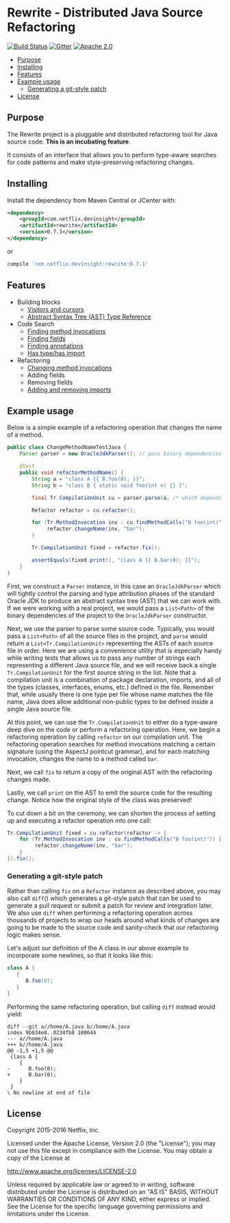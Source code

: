 # Rewrite - Distributed Java Source Refactoring

[![Build Status](https://travis-ci.org/Netflix/rewrite.svg?branch=master)](https://travis-ci.org/Netflix/rewrite)
[![Gitter](https://badges.gitter.im/Join%20Chat.svg)](https://gitter.im/Netflix/rewrite?utm_source=badge&utm_medium=badge&utm_campaign=pr-badge)
[![Apache 2.0](https://img.shields.io/github/license/Netflix/rewrite.svg)](http://www.apache.org/licenses/LICENSE-2.0)

- [Purpose](#purpose)
- [Installing](#installing)
- [Features](#features)
- [Example usage](#example-usage)
  - [Generating a git-style patch](#generating-a-git-style-patch)
- [License](#license)

## Purpose

The Rewrite project is a pluggable and distributed refactoring tool for Java source code.  **This is an incubating feature**.

It consists of an interface that allows you to perform type-aware searches for code patterns and make style-preserving refactoring changes.

## Installing

Install the dependency from Maven Central or JCenter with:

```xml
<dependency>
    <groupId>com.netflix.devinsight</groupId>
    <artifactId>rewrite</artifactId>
    <version>0.7.1</version>
</dependency>
```

or

```groovy
compile 'com.netflix.devinsight:rewrite:0.7.1'
```

## Features

* Building blocks
  - [Visitors and cursors](https://github.com/Netflix/rewrite/wiki/Visitors-and-Cursors)
  - [Abstract Syntax Tree (AST) Type Reference](https://github.com/Netflix/rewrite/wiki/Abstract-Syntax-Tree-(AST)-Type-Reference)
* Code Search
  - [Finding method invocations](https://github.com/Netflix/rewrite/wiki/Finding-Method-Invocations)
  - [Finding fields](https://github.com/Netflix/rewrite/wiki/Finding-Fields)
  - [Finding annotations](https://github.com/Netflix/rewrite/wiki/Finding-Annotations)
  - [Has type/has import](https://github.com/Netflix/rewrite/wiki/Has-Type-and-Has-Import)
* Refactoring
  - [Changing method invocations](https://github.com/Netflix/rewrite/wiki/Changing-Method-Invocations)
  - Adding fields
  - Removing fields
  - [Adding and removing imports](https://github.com/Netflix/rewrite/wiki/Adding-and-Removing-Imports)

## Example usage

Below is a simple example of a refactoring operation that changes the name of a method.

```java
public class ChangeMethodNameTestJava {
    Parser parser = new OracleJdkParser(); // pass binary dependencies to this constructor on a real project

    @Test
    public void refactorMethodName() {
        String a = "class A {{ B.foo(0); }}";
        String b = "class B { static void foo(int n) {} }";

        final Tr.CompilationUnit cu = parser.parse(a, /* which depends on */ b);

        Refactor refactor = cu.refactor();

        for (Tr.MethodInvocation inv : cu.findMethodCalls("B foo(int)")) {
             refactor.changeName(inv, "bar");
        }

        Tr.CompilationUnit fixed = refactor.fix();

        assertEquals(fixed.print(), "class A {{ B.bar(0); }}");
    }
}
```

First, we construct a `Parser` instance, in this case an `OracleJdkParser` which will tightly control the parsing and type attribution phases of the standard
Oracle JDK to produce an abstract syntax tree (AST) that we can work with. If we were working with a real project, we would pass a `List<Path>` of the binary
dependencies of the project to the `OracleJdkParser` constructor.

Next, we use the parser to parse some source code. Typically, you would pass a `List<Path>` of all the source files in the project, and `parse` would return
a `List<Tr.CompilationUnit>` representing the ASTs of each source file in order. Here we are using a convenience utility that is especially handy while writing
tests that allows us to pass any number of strings each representing a different Java source file, and we will receive back a single `Tr.CompilationUnit` for the first
source string in the list. Note that a compilation unit is a combination of package declaration, imports, and all of the types (classes, interfaces, enums, etc.) defined
in the file. Remember that, while usually there is one type per file whose name matches the file name, Java does allow additional non-public types to be defined inside
a single Java source file.

At this point, we can use the `Tr.CompilationUnit` to either do a type-aware deep dive on the code or perform a refactoring operation. Here, we begin a refactoring
operation by calling `refactor` on our compilation unit. The refactoring operation searches for method invocations matching a certain signature (using the AspectJ pointcut grammar),
and for each matching invocation, changes the name to a method called `bar`.

Next, we call `fix` to return a copy of the original AST with the refactoring changes made.

Lastly, we call `print` on the AST to emit the source code for the resulting change. Notice how the original style of the class was preserved!

To cut down a bit on the ceremony, we can shorten the process of setting up and executing a refactor operation into one call:

```java
Tr.CompilationUnit fixed = cu.refactor(refactor -> {
    for (Tr.MethodInvocation inv : cu.findMethodCalls("B foo(int)")) {
         refactor.changeName(inv, "bar");
    }
}).fix();
```

### Generating a git-style patch

Rather than calling `fix` on a `Refactor` instance as described above, you may also call `diff`() which generates a git-style patch that can be used to generate
a pull request or submit a patch for review and integration later. We also use `diff` when performing a refactoring operation across thousands of projects to wrap
our heads around what kinds of changes are going to be made to the source code and sanity-check that our refactoring logic makes sense.

Let's adjust our definition of the A class in our above example to incorporate some newlines, so that it looks like this:

```java
class A {
   {
      B.foo(0);
   }
}
```

Performing the same refactoring operation, but calling `diff` instead would yield:

```text
diff --git a//home/A.java b//home/A.java
index 9b034e8..0234fb8 100644
--- a//home/A.java
+++ b//home/A.java
@@ -1,5 +1,5 @@
 class A {
    {
-      B.foo(0);
+      B.bar(0);
    }
 }
\ No newline at end of file
```

## License

Copyright 2015-2016 Netflix, Inc.

Licensed under the Apache License, Version 2.0 (the "License");
you may not use this file except in compliance with the License.
You may obtain a copy of the License at

<http://www.apache.org/licenses/LICENSE-2.0>

Unless required by applicable law or agreed to in writing, software
distributed under the License is distributed on an "AS IS" BASIS,
WITHOUT WARRANTIES OR CONDITIONS OF ANY KIND, either express or implied.
See the License for the specific language governing permissions and
limitations under the License.
